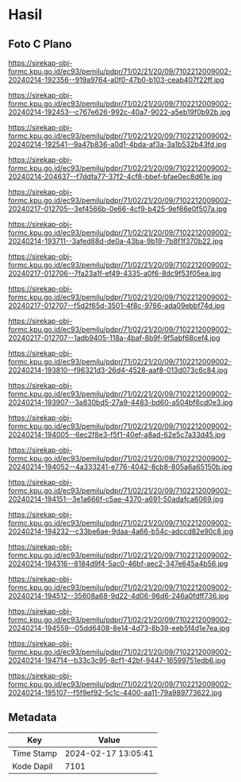 # Hasil

## Foto C Plano

https://sirekap-obj-formc.kpu.go.id/ec93/pemilu/pdpr/71/02/21/20/09/7102212009002-20240214-192356--919a9764-a0f0-47b0-b103-ceab407f22ff.jpg

https://sirekap-obj-formc.kpu.go.id/ec93/pemilu/pdpr/71/02/21/20/09/7102212009002-20240214-192453--c767e626-992c-40a7-9022-a5eb19f0b92b.jpg

https://sirekap-obj-formc.kpu.go.id/ec93/pemilu/pdpr/71/02/21/20/09/7102212009002-20240214-192541--9a47b836-a0d1-4bda-af3a-3a1b532b43fd.jpg

https://sirekap-obj-formc.kpu.go.id/ec93/pemilu/pdpr/71/02/21/20/09/7102212009002-20240214-204637--f7ddfa77-37f2-4cf8-bbef-bfae0ec8d61e.jpg

https://sirekap-obj-formc.kpu.go.id/ec93/pemilu/pdpr/71/02/21/20/09/7102212009002-20240217-012705--3ef4566b-0e66-4cf9-b425-9ef66e0f507a.jpg

https://sirekap-obj-formc.kpu.go.id/ec93/pemilu/pdpr/71/02/21/20/09/7102212009002-20240214-193711--3afed88d-de0a-43ba-9b19-7b8f1f370b22.jpg

https://sirekap-obj-formc.kpu.go.id/ec93/pemilu/pdpr/71/02/21/20/09/7102212009002-20240217-012706--7fa23a1f-ef49-4335-a0f6-8dc9f53f05ea.jpg

https://sirekap-obj-formc.kpu.go.id/ec93/pemilu/pdpr/71/02/21/20/09/7102212009002-20240217-012707--f5d2f65d-3501-4f8c-9766-ada09ebbf74d.jpg

https://sirekap-obj-formc.kpu.go.id/ec93/pemilu/pdpr/71/02/21/20/09/7102212009002-20240217-012707--1adb9405-118a-4baf-8b9f-9f5abf68cef4.jpg

https://sirekap-obj-formc.kpu.go.id/ec93/pemilu/pdpr/71/02/21/20/09/7102212009002-20240214-193810--f96321d3-26d4-4528-aaf8-013d073c6c84.jpg

https://sirekap-obj-formc.kpu.go.id/ec93/pemilu/pdpr/71/02/21/20/09/7102212009002-20240214-193907--3a830bd5-27a9-4483-bd60-a504bf6cd0e3.jpg

https://sirekap-obj-formc.kpu.go.id/ec93/pemilu/pdpr/71/02/21/20/09/7102212009002-20240214-194005--6ec2f8e3-f5f1-40ef-a8ad-62e5c7a33d45.jpg

https://sirekap-obj-formc.kpu.go.id/ec93/pemilu/pdpr/71/02/21/20/09/7102212009002-20240214-194052--4a333241-e776-4042-8cb8-805a6a65150b.jpg

https://sirekap-obj-formc.kpu.go.id/ec93/pemilu/pdpr/71/02/21/20/09/7102212009002-20240214-194151--3e1a666f-c5ae-4370-a691-50adafca6069.jpg

https://sirekap-obj-formc.kpu.go.id/ec93/pemilu/pdpr/71/02/21/20/09/7102212009002-20240214-194232--c33be6ae-9daa-4a66-b54c-adccd82e90c8.jpg

https://sirekap-obj-formc.kpu.go.id/ec93/pemilu/pdpr/71/02/21/20/09/7102212009002-20240214-194316--8184d9f4-5ac0-46bf-aec2-347e645a4b56.jpg

https://sirekap-obj-formc.kpu.go.id/ec93/pemilu/pdpr/71/02/21/20/09/7102212009002-20240214-194512--35608a68-9d22-4d06-96d6-246a0fdff736.jpg

https://sirekap-obj-formc.kpu.go.id/ec93/pemilu/pdpr/71/02/21/20/09/7102212009002-20240214-194559--05dd6408-8e14-4d73-8b39-eeb5f4d1e7ea.jpg

https://sirekap-obj-formc.kpu.go.id/ec93/pemilu/pdpr/71/02/21/20/09/7102212009002-20240214-194714--b33c3c95-8cf1-42bf-9447-16599751edb6.jpg

https://sirekap-obj-formc.kpu.go.id/ec93/pemilu/pdpr/71/02/21/20/09/7102212009002-20240214-195107--f5f9ef92-5c1c-4400-aa11-79a989773622.jpg


## Metadata

| Key        | Value               |
| ---------- | ------------------- |
| Time Stamp | 2024-02-17 13:05:41 |
| Kode Dapil | 7101                |



